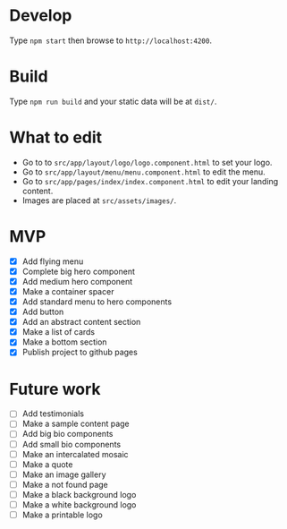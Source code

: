 # Develop

Type `npm start` then browse to `http://localhost:4200`.

# Build

Type `npm run build` and your static data will be at `dist/`.

# What to edit

- Go to to `src/app/layout/logo/logo.component.html` to set your logo.
- Go to `src/app/layout/menu/menu.component.html` to edit the menu.
- Go to `src/app/pages/index/index.component.html` to edit your landing content.
- Images are placed at `src/assets/images/`.

# MVP

- [x] Add flying menu
- [x] Complete big hero component
- [x] Add medium hero component
- [x] Make a container spacer
- [x] Add standard menu to hero components
- [x] Add button
- [x] Add an abstract content section
- [x] Make a list of cards
- [x] Make a bottom section
- [x] Publish project to github pages

# Future work

- [ ] Add testimonials
- [ ] Make a sample content page
- [ ] Add big bio components
- [ ] Add small bio components
- [ ] Make an intercalated mosaic
- [ ] Make a quote
- [ ] Make an image gallery
- [ ] Make a not found page
- [ ] Make a black background logo
- [ ] Make a white background logo
- [ ] Make a printable logo
